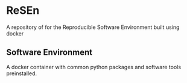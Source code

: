 # ReSEn
A repository of for the Reproducible Software Environment built using docker


## Software Environment
A docker container with common python packages and software tools preinstalled.
